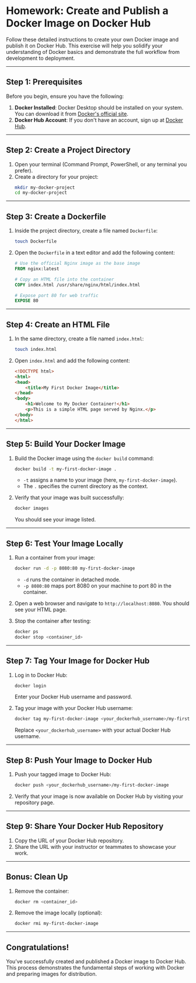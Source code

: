 # Homework: Create and Publish a Docker Image on Docker Hub

Follow these detailed instructions to create your own Docker image and publish it on Docker Hub. This exercise will help you solidify your understanding of Docker basics and demonstrate the full workflow from development to deployment.

---

## Step 1: Prerequisites

Before you begin, ensure you have the following:

1. **Docker Installed**: Docker Desktop should be installed on your system. You can download it from [Docker's official site](https://www.docker.com/products/docker-desktop/).
2. **Docker Hub Account**: If you don't have an account, sign up at [Docker Hub](https://hub.docker.com/).

---

## Step 2: Create a Project Directory

1. Open your terminal (Command Prompt, PowerShell, or any terminal you prefer).
2. Create a directory for your project:
   ```bash
   mkdir my-docker-project
   cd my-docker-project
   ```

---

## Step 3: Create a Dockerfile

1. Inside the project directory, create a file named `Dockerfile`:
   ```bash
   touch Dockerfile
   ```

2. Open the `Dockerfile` in a text editor and add the following content:
   ```dockerfile
   # Use the official Nginx image as the base image
   FROM nginx:latest

   # Copy an HTML file into the container
   COPY index.html /usr/share/nginx/html/index.html

   # Expose port 80 for web traffic
   EXPOSE 80
   ```

---

## Step 4: Create an HTML File

1. In the same directory, create a file named `index.html`:
   ```bash
   touch index.html
   ```

2. Open `index.html` and add the following content:
   ```html
   <!DOCTYPE html>
   <html>
   <head>
       <title>My First Docker Image</title>
   </head>
   <body>
       <h1>Welcome to My Docker Container!</h1>
       <p>This is a simple HTML page served by Nginx.</p>
   </body>
   </html>
   ```

---

## Step 5: Build Your Docker Image

1. Build the Docker image using the `docker build` command:
   ```bash
   docker build -t my-first-docker-image .
   ```
   
   - `-t` assigns a name to your image (here, `my-first-docker-image`).
   - The `.` specifies the current directory as the context.

2. Verify that your image was built successfully:
   ```bash
   docker images
   ```
   You should see your image listed.

---

## Step 6: Test Your Image Locally

1. Run a container from your image:
   ```bash
   docker run -d -p 8080:80 my-first-docker-image
   ```
   
   - `-d` runs the container in detached mode.
   - `-p 8080:80` maps port 8080 on your machine to port 80 in the container.

2. Open a web browser and navigate to `http://localhost:8080`. You should see your HTML page.

3. Stop the container after testing:
   ```bash
   docker ps
   docker stop <container_id>
   ```

---

## Step 7: Tag Your Image for Docker Hub

1. Log in to Docker Hub:
   ```bash
   docker login
   ```
   Enter your Docker Hub username and password.

2. Tag your image with your Docker Hub username:
   ```bash
   docker tag my-first-docker-image <your_dockerhub_username>/my-first-docker-image
   ```
   Replace `<your_dockerhub_username>` with your actual Docker Hub username.

---

## Step 8: Push Your Image to Docker Hub

1. Push your tagged image to Docker Hub:
   ```bash
   docker push <your_dockerhub_username>/my-first-docker-image
   ```

2. Verify that your image is now available on Docker Hub by visiting your repository page.

---

## Step 9: Share Your Docker Hub Repository

1. Copy the URL of your Docker Hub repository.
2. Share the URL with your instructor or teammates to showcase your work.

---

## Bonus: Clean Up

1. Remove the container:
   ```bash
   docker rm <container_id>
   ```
2. Remove the image locally (optional):
   ```bash
   docker rmi my-first-docker-image
   ```

---

## Congratulations!
You’ve successfully created and published a Docker image to Docker Hub. This process demonstrates the fundamental steps of working with Docker and preparing images for distribution.

